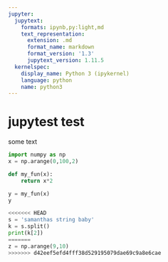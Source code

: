 ```yaml
---
jupyter:
  jupytext:
    formats: ipynb,py:light,md
    text_representation:
      extension: .md
      format_name: markdown
      format_version: '1.3'
      jupytext_version: 1.11.5
  kernelspec:
    display_name: Python 3 (ipykernel)
    language: python
    name: python3
---
```


# jupytest test
some text

```python
import numpy as np
x = np.arange(0,100,2)
```

```python
def my_fun(x):
    return x*2
```

```python
y = my_fun(x)
y
```

```python
<<<<<<< HEAD
s = 'samanthas string baby'
k = s.split()
print(k[2])
=======
z = np.arange(9,10)
>>>>>>> d42eef5efd4fff38d529195079dae69c9a8e6cae
```

```python

```
